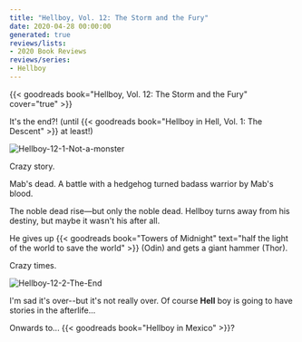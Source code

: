 ```yaml
---
title: "Hellboy, Vol. 12: The Storm and the Fury"
date: 2020-04-28 00:00:00
generated: true
reviews/lists:
- 2020 Book Reviews
reviews/series:
- Hellboy
---
```

{{< goodreads book="Hellboy, Vol. 12: The Storm and the Fury" cover="true" >}}

It's the end?! (until {{< goodreads book="Hellboy in Hell, Vol. 1: The Descent" >}} at least!)  

![Hellboy-12-1-Not-a-monster](/embeds/books/attachments/hellboy-12-1-not-a-monster.png)  

<!--more-->

Crazy story.  

Mab's dead. A battle with a hedgehog turned badass warrior by Mab's blood.  

The noble dead rise—but only the noble dead. Hellboy turns away from his destiny, but maybe it wasn't his after all.  

He gives up {{< goodreads book="Towers of Midnight" text="half the light of the world to save the world" >}} (Odin) and gets a giant hammer (Thor).  

Crazy times.  

![Hellboy-12-2-The-End](/embeds/books/attachments/hellboy-12-2-the-end.png)  

I'm sad it's over--but it's not really over. Of course **Hell** boy is going to have stories in the afterlife...  

Onwards to... {{< goodreads book="Hellboy in Mexico" >}}?


